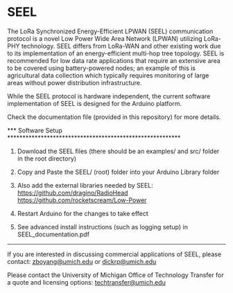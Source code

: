 # SEEL

The LoRa Synchronized Energy-Efficient LPWAN (SEEL) communication protocol is a novel Low Power Wide Area Network (LPWAN) utilizing LoRa-PHY technology. SEEL differs from LoRa-WAN and other existing work due to its implementation of an energy-efficient multi-hop tree topology. SEEL is recommended for low data rate applications that require an extensive area to be covered using battery-powered nodes; an example of this is agricultural data collection which typically requires monitoring of large areas without power distribution infrastructure.

While the SEEL protocol is hardware independent, the current software implementation of SEEL is designed for the Arduino platform.

Check the documentation file (provided in this repository) for more details.

*** Software Setup *********************************************************

1) Download the SEEL files (there should be an examples/ and src/ folder in the root directory)

2) Copy and Paste the SEEL/ (root) folder into your Arduino Library folder

3) Also add the external libraries needed by SEEL:
    https://github.com/dragino/RadioHead
    https://github.com/rocketscream/Low-Power

4) Restart Arduino for the changes to take effect

5) See advanced install instructions (such as logging setup) in SEEL_documentation.pdf

*****************************************************************************

If you are interested in discussing commercial applications of SEEL, please contact:
zboyang@umich.edu or dickrp@umich.edu

Please contact the University of Michigan Office of Technology Transfer for a quote and licensing options: techtransfer@umich.edu
